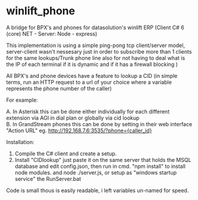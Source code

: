 # winlift_phone
A bridge for BPX's and phones for datasolution's winlift ERP (Client C# 6 (core) NET  - Server: Node - express)

This implementation is using a simple ping-pong tcp client/server model, server-client wasn't nessesary
just in order to subscribe more than 1 clients for the same lookups/Trunk phone line
also for not having to deal what is the IP of each terminal if it is dynamic 
and if it has a firewall blocking ) 

All BPX's and phone devices have a feature to lookup a CID (in simple terms, run an HTTP 
request to a url of your choice where a variable represents the phone number of the caller) 

For example: 

A. In Asterisk this can be done either individually for each different extension via AGI in dial plan or globally via cid lookup  
B. In GrandStream phones this can be done by setting in their web interface "Action URL" eg. http://192.168.7.6:3535/?phone={caller_id}

Installation:

1. Compile the C# client and create a setup.
2. Install "CIDlookup" just paste it on the same server that holds the 
   MSQL database and edit config.json, 
   then run in cmd. "npm install" to install node modules.
   and node ./server.js, or setup as "windows startup service" the RunServer.bat
   
 Code is small thous is easily readable, i left variables un-named for speed.
